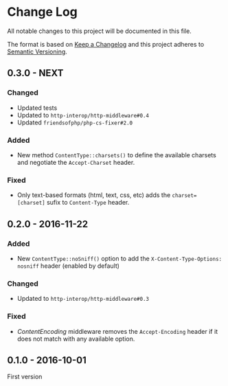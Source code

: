 # Change Log
All notable changes to this project will be documented in this file.

The format is based on [Keep a Changelog](http://keepachangelog.com/) 
and this project adheres to [Semantic Versioning](http://semver.org/).

## 0.3.0 - NEXT

### Changed

* Updated tests
* Updated to `http-interop/http-middleware#0.4`
* Updated `friendsofphp/php-cs-fixer#2.0`

### Added

* New method `ContentType::charsets()` to define the available charsets and negotiate the `Accept-Charset` header.

### Fixed

* Only text-based formats (html, text, css, etc) adds the `charset=[charset]` sufix to `Content-Type` header.

## 0.2.0 - 2016-11-22

### Added

* New `ContentType::noSniff()` option to add the `X-Content-Type-Options: nosniff` header (enabled by default)

### Changed

* Updated to `http-interop/http-middleware#0.3`

### Fixed

* *ContentEncoding* middleware removes the `Accept-Encoding` header if it does not match with any available option.

## 0.1.0 - 2016-10-01

First version
